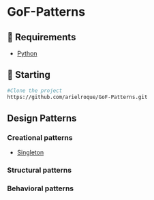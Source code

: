 # GoF-Patterns

## :bookmark: Requirements
- [Python](https://www.python.org/)

## :triangular_flag_on_post: Starting
```bash
#Clone the project
https://github.com/arielroque/GoF-Patterns.git
```

## Design Patterns

### Creational patterns
- [Singleton](./creational_patterns/singleton/)

### Structural patterns

### Behavioral patterns

